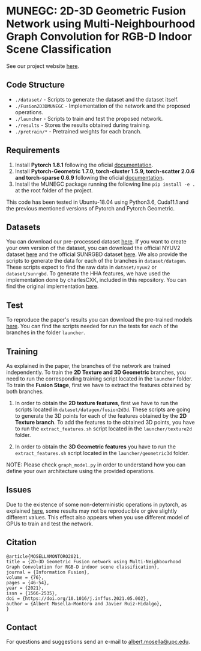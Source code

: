 MUNEGC: 2D-3D Geometric Fusion Network using Multi-Neighbourhood Graph Convolution for RGB-D Indoor Scene Classification
=========

See our project website [here](https://imatge-upc.github.io/munegc/).

## Code Structure


* `./dataset/` - Scripts to generate the dataset and the dataset itself.
* `./Fusion2D3DMUNEGC` - Implementation of the network and the proposed operations. 
* `./launcher` - Scripts to train and test the proposed network.
* `./results` - Stores the results obtained during training.
* `./pretrain/*` - Pretrained weights for each branch.

## Requirements

1. Install **Pytorch 1.8.1** following the oficial [documentation](https://pytorch.org).
2. Install **Pytorch-Geometric 1.7.0, torch-cluster 1.5.9, torch-scatter 2.0.6 and torch-sparse 0.6.9** following the oficial [documentation](https://github.com/rusty1s/pytorch_geometric).
3. Install the MUNEGC package running the following line `pip install -e .` at the root folder of the project.

This code has been tested in Ubuntu-18.04 using Python3.6, Cuda11.1 and the previous mentioned versions of Pytorch and Pytorch Geometric.

## Datasets

You can download our pre-processed dataset [here](https://drive.google.com/drive/folders/1mor4CyWsagyTFq_qaunqv-Iv4SHhkUBq?usp=sharing). If you want to create your own version of the dataset, you can download the official NYUV2 dataset [here](https://cs.nyu.edu/~silberman/datasets/nyu_depth_v2.html) and the official SUNRGBD dataset [here](http://rgbd.cs.princeton.edu/). We also provide the scripts to generate the data for each of the branches in `dataset/datagen`. These scripts expect to find the raw data in `dataset/nyuv2` or `dataset/sunrgbd`. To generate the HHA features, we have used the implementation done by charlesCXK, included in this repository. You can find the original implementation [here](https://github.com/charlesCXK/Depth2HHA-python). 


## Test

To reproduce the paper's results you can download the pre-trained models [here](https://drive.google.com/drive/folders/1mor4CyWsagyTFq_qaunqv-Iv4SHhkUBq?usp=sharing). You can find the scripts needed for run the tests for each of the branches in the folder `launcher`.   


## Training

As explained in the paper, the branches of the network are trained independently. To train the **2D Texture and 3D Geometric** branches, you need to run the corresponding training script located in the `launcher` folder. To train the **Fusion Stage**, first we have to extract the features obtained by both branches. 

1. In order to obtain the **2D texture features**, first we have to run the scripts located in `dataset/datagen/fusion2d3d`. These scripts are going to generate the 3D points for each of the features obtained by the **2D Texture branch**. To add the features to the obtained 3D points, you have to run the `extract_features.sh` script located in the `launcher/texture2d` folder.

2. In order to obtain the **3D Geometric features** you have to run the `extract_features.sh` script located in the `launcher/geometric3d` folder.


NOTE: Please check `graph_model.py` in order to understand how you can define your own architecture using the provided operations.


## Issues

Due to the existence of some non-deterministic operations in pytorch, as explained [here](https://pytorch.org/docs/stable/notes/randomness.html), some results may not be reproducible or give slightly different values. This effect also appears when you use different model of GPUs to train and test the network.

## Citation

```
@article{MOSELLAMONTORO2021,
title = {2D–3D Geometric Fusion network using Multi-Neighbourhood Graph Convolution for RGB-D indoor scene classification},
journal = {Information Fusion},
volume = {76},
pages = {46-54},
year = {2021},
issn = {1566-2535},
doi = {https://doi.org/10.1016/j.inffus.2021.05.002},
author = {Albert Mosella-Montoro and Javier Ruiz-Hidalgo},
}
```

## Contact

For questions and suggestions send an e-mail to albert.mosella@upc.edu.
